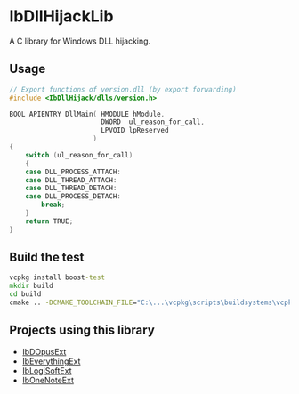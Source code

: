 # IbDllHijackLib
A C library for Windows DLL hijacking.

## Usage
```cpp
// Export functions of version.dll (by export forwarding)
#include <IbDllHijack/dlls/version.h>

BOOL APIENTRY DllMain( HMODULE hModule,
                       DWORD  ul_reason_for_call,
                       LPVOID lpReserved
                     )
{
    switch (ul_reason_for_call)
    {
    case DLL_PROCESS_ATTACH:
    case DLL_THREAD_ATTACH:
    case DLL_THREAD_DETACH:
    case DLL_PROCESS_DETACH:
        break;
    }
    return TRUE;
}
```

## Build the test
```cmd
vcpkg install boost-test
mkdir build
cd build
cmake .. -DCMAKE_TOOLCHAIN_FILE="C:\...\vcpkg\scripts\buildsystems\vcpkg.cmake"
```

## Projects using this library
* [IbDOpusExt](https://github.com/Chaoses-Ib/IbDOpusExt)
* [IbEverythingExt](https://github.com/Chaoses-Ib/IbEverythingExt)
* [IbLogiSoftExt](https://github.com/Chaoses-Ib/IbLogiSoftExt)
* [IbOneNoteExt](https://github.com/Chaoses-Ib/IbOneNoteExt)
